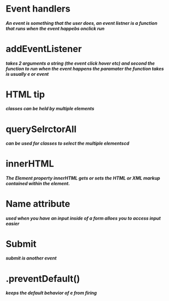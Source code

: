 # Event handlers

##### An event is something that the user does, an event listner is a function that runs when the event happebs onclick run

# addEventListener 
##### takes 2 arguments a string (the event click hover etc) and second the function to run when the event happens the paramater the function takes is usually e or event

# HTML tip
##### classes can  be held by multiple elements

# querySelrctorAll
##### can be used for classes to select the multiple elementscd 

# innerHTML

##### The Element property innerHTML gets or sets the HTML or XML markup contained within the element.

# Name attribute
##### used when you have an input inside of a form alloes you to access input easier

# Submit 
##### submit is another event

# .preventDefault()

##### keeps the default behavior of e from firing

